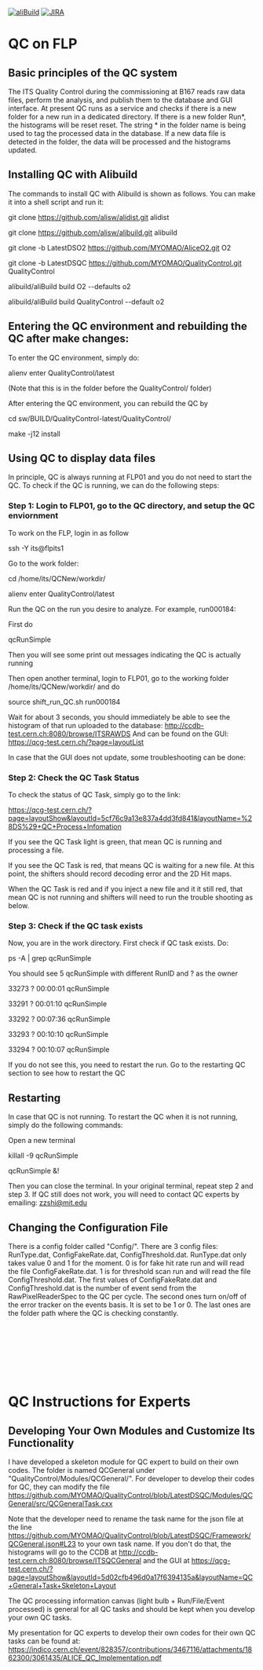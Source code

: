 [![aliBuild](https://img.shields.io/badge/aliBuild-dashboard-lightgrey.svg)](https://alisw.cern.ch/dashboard/d/000000001/main-dashboard?orgId=1&var-storagename=All&var-reponame=All&var-checkname=build%2FQualityControl%2Fo2-dataflow%2F0&var-upthreshold=30m&var-minuptime=30)
[![JIRA](https://img.shields.io/badge/JIRA-Report%20issue-blue.svg)](https://alice.its.cern.ch/jira/secure/CreateIssue.jspa?pid=11201&issuetype=1)


# QC on FLP

## Basic principles of the QC system

The ITS Quality Control during the commissioning at B167 reads raw data files, perform the analysis, and publish them to the database and GUI interface. At present QC runs as a service and checks if there is a new folder for a new run in a dedicated directory. If there is a new folder Run*, the histograms will be reset reset. The string * in the folder name is being used to tag the processed data in the database. If a new data file is detected in the folder, the data will be processed and the histograms updated. 

## Installing QC with Alibuild

The commands to install QC with Alibuild is shown as follows. You can make it into a shell script and run it:

git clone https://github.com/alisw/alidist.git alidist

git clone https://github.com/alisw/alibuild.git alibuild

git clone -b LatestDSO2 https://github.com/MYOMAO/AliceO2.git O2

git clone -b LatestDSQC https://github.com/MYOMAO/QualityControl.git QualityControl

alibuild/aliBuild build O2 --defaults o2

alibuild/aliBuild build QualityControl --default o2

## Entering the QC environment and rebuilding the QC after make changes:

To enter the QC environment, simply do:

alienv enter QualityControl/latest

(Note that this is in the folder before the QualityControl/ folder)

After entering the QC environment, you can rebuild the QC by

cd sw/BUILD/QualityControl-latest/QualityControl/

make -j12 install


## Using QC to display data files

In principle, QC is always running at FLP01 and you do not need to start the QC. To check if the QC is running, we can do the following steps:

### Step 1: Login to FLP01, go to the QC directory, and setup the QC enviornment


To work on the FLP, login in as follow

ssh -Y its@flpits1

Go to the work folder:

cd  /home/its/QCNew/workdir/

alienv enter QualityControl/latest

Run the QC on the run you desire to analyze. For example, run000184:

First do

qcRunSimple

Then you will see some print out messages indicating the QC is actually running

Then open another terminal, login to FLP01, go to the working folder /home/its/QCNew/workdir/ and do

source shift_run_QC.sh run000184

Wait for about 3 seconds, you should immediately be able to see the histogram of that run uploaded to the database: http://ccdb-test.cern.ch:8080/browse/ITSRAWDS
And can be found on the GUI: https://qcg-test.cern.ch/?page=layoutList
 
 
In case that the GUI does not update, some troubleshooting can be done:

### Step 2: Check the QC Task Status

To check the status of QC Task, simply go to the link:


https://qcg-test.cern.ch/?page=layoutShow&layoutId=5cf76c9a13e837a4dd3fd841&layoutName=%28DS%29+QC+Process+Infomation



If you see the QC Task light is green, that mean QC is running and processing a file.

If you see the QC Task is red, that means QC is waiting for a new file. At this point, the shifters should record decoding error and the 2D Hit maps.

When the QC Task is red and if you inject a new file and it it still red, that mean QC is not running and shifters will need to run the trouble shooting as below.

### Step 3: Check if the QC task exists

Now, you are in the work directory. First check if QC task exists. Do:

ps -A | grep qcRunSimple


You should see 5 qcRunSimple with different RunID and ? as the owner

33273 ?        00:00:01 qcRunSimple

33291 ?        00:01:10 qcRunSimple

33292 ?        00:07:36 qcRunSimple

33293 ?        00:10:10 qcRunSimple

33294 ?        00:10:07 qcRunSimple

If you do not see this, you need to restart the run. Go to the restarting QC section to see how to restart the QC

 


## Restarting


In case that QC is not running. To restart the QC when it is not running, simply do the following commands:

Open a new terminal


killall -9 qcRunSimple

qcRunSimple &!

Then you can close the terminal. In your original terminal, repeat step 2 and step 3. If QC still does not work, you will need to contact QC experts by emailing: zzshi@mit.edu

## Changing the Configuration File

There is a config folder called "Config/". There are 3 config files: RunType.dat, ConfigFakeRate.dat, ConfigThreshold.dat. RunType.dat only takes value 0 and 1 for the moment. 0 is for fake hit rate run and will read the file ConfigFakeRate.dat. 1 is for threshold scan run and will read the file ConfigThreshold.dat. The first values of ConfigFakeRate.dat and ConfigThreshold.dat is the number of event send from the RawPixelReaderSpec to the QC per cycle. The second ones turn on/off of the error tracker on the events basis. It is set to be 1 or 0. The last ones are the folder path where the QC is checking constantly.



<br/><br/>
<br/><br/>
<br/><br/>


# QC Instructions for Experts

## Developing Your Own Modules and Customize Its Functionality

I have developed a skeleton module for QC expert to build on their own codes. The folder is named QCGeneral under "QualityControl/Modules/QCGeneral/". For developer to develop their codes for QC, they can modify the file https://github.com/MYOMAO/QualityControl/blob/LatestDSQC/Modules/QCGeneral/src/QCGeneralTask.cxx 

Note that the developer need to rename the task name for the json file at the line https://github.com/MYOMAO/QualityControl/blob/LatestDSQC/Framework/QCGeneral.json#L23 to your own task name. If you don't do that, the histograms will go to the CCDB at http://ccdb-test.cern.ch:8080/browse/ITSQCGeneral and the GUI at https://qcg-test.cern.ch/?page=layoutShow&layoutId=5d02cfb496d0a17f6394135a&layoutName=QC+General+Task+Skeleton+Layout

The QC processing information canvas (light bulb + Run/File/Event processed) is general for all QC tasks and should be kept when you develop your own QC tasks.

My presentation for QC experts to develop their own codes for their own QC tasks can be found at: https://indico.cern.ch/event/828357/contributions/3467116/attachments/1862300/3061435/ALICE_QC_Implementation.pdf





